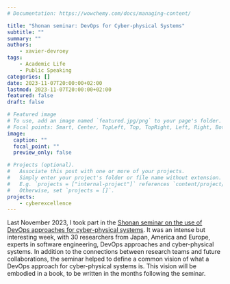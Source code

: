 ```yaml
---
# Documentation: https://wowchemy.com/docs/managing-content/

title: "Shonan seminar: DevOps for Cyber-physical Systems"
subtitle: ""
summary: ""
authors:
    - xavier-devroey
tags: 
    - Academic Life
    - Public Speaking
categories: []
date: 2023-11-07T20:00:00+02:00
lastmod: 2023-11-07T20:00:00+02:00
featured: false
draft: false

# Featured image
# To use, add an image named `featured.jpg/png` to your page's folder.
# Focal points: Smart, Center, TopLeft, Top, TopRight, Left, Right, BottomLeft, Bottom, BottomRight.
image:
  caption: ""
  focal_point: ""
  preview_only: false

# Projects (optional).
#   Associate this post with one or more of your projects.
#   Simply enter your project's folder or file name without extension.
#   E.g. `projects = ["internal-project"]` references `content/project/deep-learning/index.md`.
#   Otherwise, set `projects = []`.
projects: 
    - cyberexcellence
---
```


Last November 2023, I took part in the [Shonan seminar on the use of DevOps approaches for cyber-physical systems](https://shonan.nii.ac.jp/seminars/204/). It was an intense but interesting week, with 30 researchers from Japan, America and Europe, experts in software engineering, DevOps approaches and cyber-physical systems. In addition to the connections between research teams and future collaborations, the seminar helped to define a common vision of what a DevOps approach for cyber-physical systems is. This vision will be embodied in a book, to be written in the months following the seminar.
